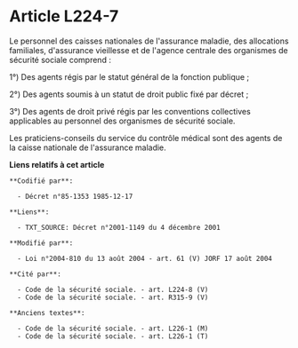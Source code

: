 # Article L224-7

Le personnel des caisses nationales de l'assurance maladie, des allocations familiales, d'assurance vieillesse et de l'agence
centrale des organismes de sécurité sociale comprend :

1°) Des agents régis par le statut général de la fonction publique ; 

2°) Des agents soumis à un statut de droit public fixé par décret ; 

3°) Des agents de droit privé régis par les conventions collectives applicables au personnel des organismes de sécurité
sociale. 

Les praticiens-conseils du service du contrôle médical sont des agents de la caisse nationale de l'assurance maladie.

**Liens relatifs à cet article**

	**Codifié par**:

	  - Décret n°85-1353 1985-12-17

	**Liens**:

	  - TXT_SOURCE: Décret n°2001-1149 du 4 décembre 2001

	**Modifié par**:

	  - Loi n°2004-810 du 13 août 2004 - art. 61 (V) JORF 17 août 2004

	**Cité par**:

	  - Code de la sécurité sociale. - art. L224-8 (V)
	  - Code de la sécurité sociale. - art. R315-9 (V)

	**Anciens textes**:

	  - Code de la sécurité sociale. - art. L226-1 (M)
	  - Code de la sécurité sociale. - art. L226-1 (T)
